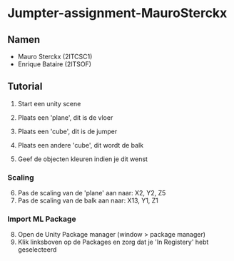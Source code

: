 # Jumpter-assignment-MauroSterckx
## Namen
- Mauro Sterckx (2ITCSC1)
- Enrique Bataire (2ITSOF)
##
## Tutorial
1. Start een unity scene
2. Plaats een 'plane', dit is de vloer
3. Plaats een 'cube', dit is de jumper
4. Plaats een andere 'cube', dit wordt de balk

5. Geef de objecten kleuren indien je dit wenst

### Scaling
6. Pas de scaling van de 'plane' aan naar: X2, Y2, Z5
7. Pas de scaling van de balk aan naar: X13, Y1, Z1

### Import ML Package
8. Open de Unity Package manager (window > package manager)
9. Klik linksboven op de Packages en zorg dat je 'In Registery' hebt geselecteerd
